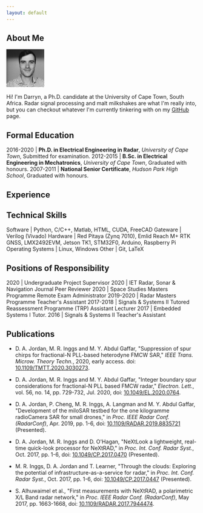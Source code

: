 ```yaml
---
layout: default
---
```


## About Me

<img class="profile-picture" src="profile.jpg">

Hi! I'm Darryn, a Ph.D. candidate at the University of Cape Town, South Africa. Radar signal processing and malt milkshakes are what I'm really into, but you can checkout whatever I'm currently tinkering with on my [GitHub](https://github.com/darrynjordan/) page.

## Formal Education

2016-2020 | **Ph.D. in Electrical Engineering in Radar**, *University of Cape Town*, Submitted for examination.
2012-2015 | **B.Sc. in Electrical Engineering in Mechatronics**, *University of Cape Town*, Graduated with honours.
2007-2011 | **National Senior Certificate**, *Hudson Park High School*, Graduated with honours.

## Experience

## Technical Skills

Software | Python, C/C++, Matlab, HTML, CUDA, FreeCAD
Gateware | Verilog (Vivado)
Hardware | Red Pitaya (Zynq 7010), Emlid Reach M+ RTK GNSS, LMX2492EVM, Jetson TK1, STM32F0, Arduino, Raspberry Pi
Operating Systems | Linux, Windows
Other | Git, LaTeX

## Positions of Responsibility

2020 | Undergraduate Project Supervisor
2020 | IET Radar, Sonar \& Navigation Journal Peer Reviewer
2020 | Space Studies Masters Programme Remote Exam Administrator
2019-2020 | Radar Masters Programme Teacher's Assistant
2017-2018 | Signals & Systems II Tutored Reassessment Programme (TRP) Assistant Lecturer
2017 | Embedded Systems I Tutor.
2016 | Signals & Systems II Teacher's Assistant

## Publications

- D. A. Jordan, M. R. Inggs and M. Y. Abdul Gaffar, "Suppression of spur chirps for fractional-N PLL-based heterodyne FMCW SAR," *IEEE Trans. Microw. Theory Techn.*, 2020, early access. doi: [10.1109/TMTT.2020.3030273](https://doi.org/10.1109/TMTT.2020.3030273).

- D. A. Jordan, M. R. Inggs and M. Y. Abdul Gaffar, "Integer boundary spur considerations for fractional-N PLL based FMCW radar," *Electron. Lett.*, vol. 56, no. 14, pp. 729-732, Jul. 2020, doi: [10.1049/EL.2020.0764](https://doi.org/10.1049/el.2020.0764).

- D. A. Jordan, P. Cheng, M. R. Inggs, A. Langman and M. Y. Abdul Gaffar, "Development of the miloSAR testbed for the one kilogramme radioCamera SAR for small drones," in *Proc. IEEE Radar Conf. (RadarConf)*, Apr. 2019, pp. 1-6, doi: [10.1109/RADAR.2019.8835721](https://doi.org/10.1109/RADAR.2019.8835721) (Presented).

- D. A. Jordan, M. R. Inggs and D. O'Hagan, "NeXtLook a lightweight, real-time quick-look processor for NeXtRAD," in *Proc. Int. Conf. Radar Syst.*, Oct. 2017, pp. 1-6, doi: [10.1049/CP.2017.0470](https://doi.org/10.1049/cp.2017.0470) (Presented).

- M. R. Inggs, D. A. Jordan and T. Learner, "Through the clouds: Exploring the potential of infrastructure-as-a-service for radar," in *Proc. Int. Conf. Radar Syst.*, Oct. 2017, pp. 1-6, doi: [10.1049/CP.2017.0447](https://doi.org/10.1049/cp.2017.0447) (Presented).

- S. Alhuwaimel et al., "First measurements with NeXtRAD, a polarimetric X/L Band radar network," in *Proc. IEEE Radar Conf. (RadarConf)*, May 2017, pp. 1663-1668, doi: [10.1109/RADAR.2017.7944474](https://doi.org/10.1109/RADAR.2017.7944474).